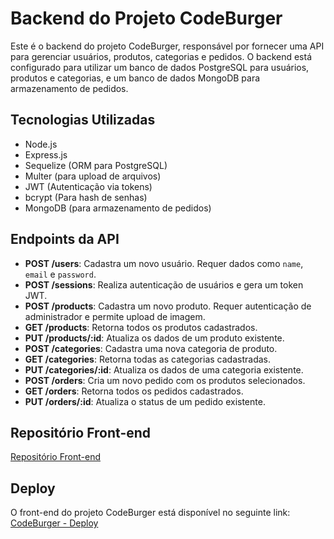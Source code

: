 # Backend do Projeto CodeBurger

Este é o backend do projeto CodeBurger, responsável por fornecer uma API para gerenciar usuários, produtos, categorias e pedidos.
O backend está configurado para utilizar um banco de dados PostgreSQL para usuários, produtos e categorias, e um banco de dados MongoDB para armazenamento de pedidos.

## Tecnologias Utilizadas

- Node.js
- Express.js
- Sequelize (ORM para PostgreSQL)
- Multer (para upload de arquivos)
- JWT (Autenticação via tokens)
- bcrypt (Para hash de senhas)
- MongoDB (para armazenamento de pedidos)


## Endpoints da API

- **POST /users**: Cadastra um novo usuário. Requer dados como `name`, `email` e `password`.
- **POST /sessions**: Realiza autenticação de usuários e gera um token JWT.
- **POST /products**: Cadastra um novo produto. Requer autenticação de administrador e permite upload de imagem.
- **GET /products**: Retorna todos os produtos cadastrados.
- **PUT /products/:id**: Atualiza os dados de um produto existente.
- **POST /categories**: Cadastra uma nova categoria de produto.
- **GET /categories**: Retorna todas as categorias cadastradas.
- **PUT /categories/:id**: Atualiza os dados de uma categoria existente.
- **POST /orders**: Cria um novo pedido com os produtos selecionados.
- **GET /orders**: Retorna todos os pedidos cadastrados.
- **PUT /orders/:id**: Atualiza o status de um pedido existente.

## Repositório Front-end

[Repositório Front-end](https://github.com/gabrielabade/codeburger-frontend.git)

## Deploy

O front-end do projeto CodeBurger está disponível no seguinte link: [CodeBurger - Deploy](https://codeburger-gabrielabade.vercel.app/login)
